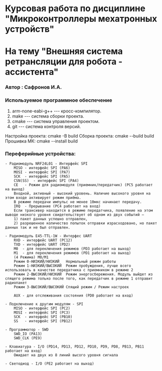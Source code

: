 # Курсовая работа по дисциплине "Микроконтроллеры мехатронных устройств"
# На тему "Внешняя система ретрансляции для робота - ассистента"
### Автор : Сафронов И.А.

### Используемое программное обеспечение

1. arm-none-eabi-g++ --- кросс-компилятор.
1. make --- система сборки проекта.
1. cmake --- система управления проектом.
1. git --- система контроля версий.

Настройка проекта: 
    cmake -B build
Сборка проекта:
    cmake --build build     
Прошивка МК:
    cmake --install build 

### Переферийные устройства:
    - Радиомодуль NRF24L01 - Интерфейс SPI
        MISO - интерфейс SPI (PA6)
        MOSI - интерфейс SPI (PA7)
        SCK  - интерфейс SPI (PA5)
        CSN(SS)  - интерфейс SPI (PA4)
        CE   - Режим для радиомодуля (приемник/передатчик) (PC5 работает на выход)
        Входной, активный - высокий уровень. Наличие высокого уровня на этом входе активирует режим приёма. 
        В режиме передачи импульс не менее 10мкс начинает передачу.
        IRQ  - Прерывание (PC4 работает на вход)
        Если трансивер находится в режиме передатчика, появление на этом выводе низкого уровня свидетельствует об одном из двух событий – 
        1) пакет данных успешно отправлен, 
        2) разрешенное количество попыток отправки израсходовано, но пакет данных так и не был отправлен.

    - Радиомодуль E45-TTL-1W - Интерфес UART
        RXD - интерфейс UART (PC12)
        TXD - интерфейс UART (PD2)
        M0  - для переключения режимов (PD3 работает на выход)
        M1  - для переключения режимов (PD1 работает на выход)
        (4 Режима) M0/M1
        Режим 0-НИЗКИЙ/НИЗКИЙ	Нормальный режим работы
        Режим 1-НИЗКИЙ/ВЫСОКИЙ	Режим пробуждения, лучше всего использовать в качестве передатчика с приемником в режиме 2
        Режим 2-ВЫСОКИЙ/НИЗКИЙ	Режим энергосбережения. Модуль выйдет из спящего режима только после того, как передатчик в режиме 1 отправит радиопакет
        Режим 3-ВЫСОКИЙ/ВЫСОКИЙ	Спящий режим / Режим настроек

        AUX - для отслеживания состояния (PD0 работает на вход)

    - Подключение к другим модулям - SPI
        MISO - интерфейс SPI (PC2)
        MOSI - интерфейс SPI (PC3)
        SCK  - интерфейс SPI (PB10)
        SS   - интерфейс SPI (PB12)

    - Программатор - SWD 
        SWD_IO (PA13)
        SWD_CLK (PE9)

    - Клавиатура - I/O (PD14, PD13, PD12, PD10, PD9, PD8, PB13, PB11 работает на вход)
        Ожидает на двух из 8 линий высого уровня сигнала 

    - Светодиод - I/O (PE2 работает на выход)